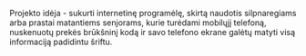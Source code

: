 Projekto idėja - sukurti internetinę programėlę, skirtą naudotis silpnaregiams arba prastai matantiems senjorams, kurie turėdami mobilųjį telefoną, nuskenuotų prekės brūkšninį kodą ir savo telefono ekrane galėtų matyti visą informaciją padidintu šriftu. 
